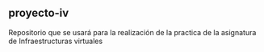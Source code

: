 ## proyecto-iv

Repositorio que se usará para la realización de la practica de la asignatura de Infraestructuras virtuales
